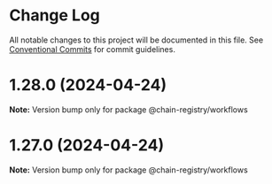 # Change Log

All notable changes to this project will be documented in this file.
See [Conventional Commits](https://conventionalcommits.org) for commit guidelines.

# 1.28.0 (2024-04-24)

**Note:** Version bump only for package @chain-registry/workflows





# 1.27.0 (2024-04-24)

**Note:** Version bump only for package @chain-registry/workflows
